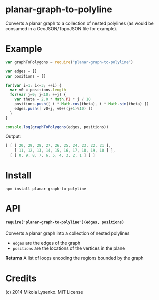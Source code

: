 planar-graph-to-polyline
========================
Converts a planar graph to a collection of nested polylines (as would be consumed in a GeoJSON/TopoJSON file for example).

# Example

```javascript
var graphToPolygons = require("planar-graph-to-polyline")

var edges = []
var positions = []

for(var i=1; i<=3; ++i) {
  var v0 = positions.length
  for(var j=0; j<10; ++j) {
    var theta = 2.0 * Math.PI * j / 10
    positions.push([ i * Math.cos(theta), i * Math.sin(theta) ])
    edges.push([ v0+j, v0+((j+1)%10) ])
  }
}

console.log(graphToPolygons(edges, positions))
```

Output:

```javascript
[ [ [ 20, 29, 28, 27, 26, 25, 24, 23, 22, 21 ],
    [ 11, 12, 13, 14, 15, 16, 17, 18, 19, 10 ] ],
  [ [ 0, 9, 8, 7, 6, 5, 4, 3, 2, 1 ] ] ]
```

# Install

```
npm install planar-graph-to-polyline
```

# API

#### `require("planar-graph-to-polyline")(edges, positions)`
Converts a planar graph into a collection of nested polylines

* `edges` are the edges of the graph
* `positions` are the locations of the vertices in the plane

**Returns** A list of loops encoding the regions bounded by the graph

# Credits
(c) 2014 Mikola Lysenko. MIT License